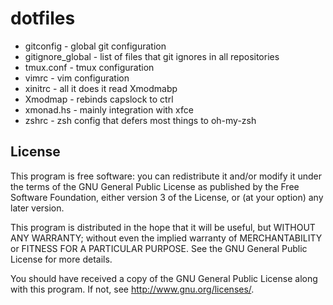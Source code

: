dotfiles
========

- gitconfig - global git configuration
- gitignore_global - list of files that git ignores in all repositories
- tmux.conf - tmux configuration
- vimrc - vim configuration
- xinitrc - all it does it read Xmodmabp
- Xmodmap - rebinds capslock to ctrl
- xmonad.hs - mainly integration with xfce
- zshrc - zsh config that defers most things to oh-my-zsh

License
-------
This program is free software: you can redistribute it and/or modify
it under the terms of the GNU General Public License as published by
the Free Software Foundation, either version 3 of the License, or
(at your option) any later version.

This program is distributed in the hope that it will be useful,
but WITHOUT ANY WARRANTY; without even the implied warranty of
MERCHANTABILITY or FITNESS FOR A PARTICULAR PURPOSE.  See the
GNU General Public License for more details.

You should have received a copy of the GNU General Public License
along with this program.  If not, see <http://www.gnu.org/licenses/>.
